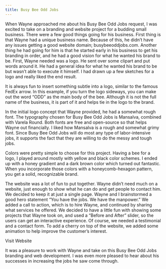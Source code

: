 ```yaml
---
title: Busy Bee Odd Jobs
---
```


When Wayne approached me about his Busy Bee Odd Jobs request, I was excited to take on a branding and website project for a budding small business. There were a few good things going for his business. First thing is that Wayne had a unique business name. Because of this, he didn’t have any issues getting a good website domain; busybeeoddjobs.com. Another thing he had going for him is that he started early in his business to get his branding in order, and he had a good vision for what he wanted his brand to be. First, Wayne needed was a logo. He sent over some clipart and put words around it. He had a general idea for what he wanted his brand to be but wasn’t able to execute it himself. I had drawn up a few sketches for a logo and really liked the end result.

<content-img src="/img/projects/busy-bee-odd-jobs/BBOJ-old-new.png" style="mix-blend-mode: multiply;"></content-img>

It is always fun to insert something subtle into a logo, similar to the famous FedEx arrow. In this example, if you turn the logo sideways, you can make out the word “ODD” as the main body of the bee. Although it is not the full name of the business, it is part of it and helps tie in the logo to the brand.

<content-img src="/img/projects/busy-bee-odd-jobs/BBOJ-odd.png" width="250"></content-img>

In the initial logo concept that Wayne provided, he had a somewhat rough font. The typography chosen for Busy Bee Odd Jobs is Mansalva, combined with Varela Round. Both fonts are free and open-source so that helps Wayne out financially. I liked how Mansalva is a rough and somewhat grimy font. Since Busy Bee Odd Jobs will do most any type of labor-intensive jobs, it supports the fact that they are willing to do the messy and tough jobs.

<content-img src="/img/projects/busy-bee-odd-jobs/BBOJ-fonts.png" width="400"></content-img>

Colors were pretty simple to choose for this project. Having a bee for a logo, I played around mostly with yellow and black color schemes. I ended up with a honey gradient and a dark brown color which turned out fantastic. When you incorporate those colors with a honeycomb-hexagon pattern, you get a solid, recognizable brand.

<content-img src="/img/projects/busy-bee-odd-jobs/BBOJ-colors.png" width="400"></content-img>

The website was a lot of fun to put together. Wayne didn’t need much on a website, just enough to show what he can do and get people to contact him. We decided to keep it at just a single page. Wayne and I brainstormed a good hero statement “You have the jobs. We have the manpower.” We added a call to action, which is to hire Wayne, and continued by sharing what services he offered. We decided to have a little fun with showing some projects that Wayne took on, and used a “Before and After” slider, so the users can get an interactive experience. Of course, we needed a testimonial and a contact form. To add a cherry on top of the website, we added some animation to help improve the customer’s interest.

<content-img src="/img/projects/busy-bee-odd-jobs/BBOJ-screenshot.png"></content-img>

<content-btn href="https://busybeeoddjobs.com/">Visit Website</content-btn>

It was a pleasure to work with Wayne and take on this Busy Bee Odd Jobs branding and web development. I was even more pleased to hear about his successes in increasing the jobs he saw come through.
